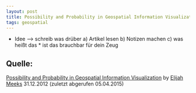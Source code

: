 ```yaml
---
layout: post
title: Possibility and Probability in Geospatial Information Visualization
tags: geospatial
---
```


- Idee --> schreib was drüber
    a) Artikel lesen
    b) Notizen machen
    c) was heißt das
        * ist das brauchbar für dein Zeug

## Quelle:

[Possibility and Probability in Geospatial Information Visualization](https://dhs.stanford.edu/spatial-humanities/possibility-and-probability-in-geospatial-information-visualization/) by [Elijah Meeks](https://dhs.stanford.edu/author/emeeks/) 31.12.2012 (zuletzt abgerufen 05.04.2015)

